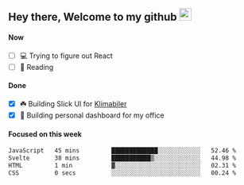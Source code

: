## Hey there, Welcome to my github <img src="https://media.giphy.com/media/hvRJCLFzcasrR4ia7z/giphy.gif" width="25px">

#### Now
- [ ] 💻 Trying to figure out React
- [ ] 📕 Reading

#### Done
- [x] ☘️ Building Slick UI for [Klimabiler](https://klimabiler.dk)
- [x] 🚀 Building personal dashboard for my office
 
 #### Focused on this week
<!--START_SECTION:waka-->

```txt
JavaScript   45 mins         █████████████░░░░░░░░░░░░   52.46 %
Svelte       38 mins         ███████████▒░░░░░░░░░░░░░   44.98 %
HTML         1 min           ▓░░░░░░░░░░░░░░░░░░░░░░░░   02.31 %
CSS          0 secs          ░░░░░░░░░░░░░░░░░░░░░░░░░   00.24 %
```

<!--END_SECTION:waka-->

